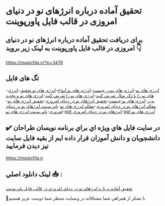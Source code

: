# تحقیق آماده درباره انرژهای نو در دنیای امروزی در قالب فایل پاورپوینت

## برای دریافت تحقیق آماده درباره انرژهای نو در دنیای امروزی در قالب فایل پاورپوینت به لینک زیر بروید 👇

https://magicfile.ir/?p=3476

## تگ های فایل

-[انرژی های نو](https://magicfile.ir/product/%d8%aa%d8%ad%d9%82%db%8c%d9%82-%d8%a7%d9%86%d8%b1%da%98%d9%87%d8%a7%db%8c-%d9%86%d9%88-%d8%af%d8%b1-%d8%af%d9%86%db%8c%d8%a7%db%8c-%d8%a7%d9%85%d8%b1%d9%88%d8%b2%db%8c-%d8%af%d8%b1-%d9%be%d8%a7%d9%88%d8%b1%d9%be%d9%88%db%8c%d9%86%d8%aa/)-[انرژی های نوین چیست](https://magicfile.ir/product/%d8%aa%d8%ad%d9%82%db%8c%d9%82-%d8%a7%d9%86%d8%b1%da%98%d9%87%d8%a7%db%8c-%d9%86%d9%88-%d8%af%d8%b1-%d8%af%d9%86%db%8c%d8%a7%db%8c-%d8%a7%d9%85%d8%b1%d9%88%d8%b2%db%8c-%d8%af%d8%b1-%d9%be%d8%a7%d9%88%d8%b1%d9%be%d9%88%db%8c%d9%86%d8%aa/)-[انرژی های نو انواع](https://magicfile.ir/product/%d8%aa%d8%ad%d9%82%db%8c%d9%82-%d8%a7%d9%86%d8%b1%da%98%d9%87%d8%a7%db%8c-%d9%86%d9%88-%d8%af%d8%b1-%d8%af%d9%86%db%8c%d8%a7%db%8c-%d8%a7%d9%85%d8%b1%d9%88%d8%b2%db%8c-%d8%af%d8%b1-%d9%be%d8%a7%d9%88%d8%b1%d9%be%d9%88%db%8c%d9%86%d8%aa/)-[انرژی های نو تحقیق](https://magicfile.ir/product/%d8%aa%d8%ad%d9%82%db%8c%d9%82-%d8%a7%d9%86%d8%b1%da%98%d9%87%d8%a7%db%8c-%d9%86%d9%88-%d8%af%d8%b1-%d8%af%d9%86%db%8c%d8%a7%db%8c-%d8%a7%d9%85%d8%b1%d9%88%d8%b2%db%8c-%d8%af%d8%b1-%d9%be%d8%a7%d9%88%d8%b1%d9%be%d9%88%db%8c%d9%86%d8%aa/)-[انرژی های نو را با ذکر مثال تعریف کنید](https://magicfile.ir/product/%d8%aa%d8%ad%d9%82%db%8c%d9%82-%d8%a7%d9%86%d8%b1%da%98%d9%87%d8%a7%db%8c-%d9%86%d9%88-%d8%af%d8%b1-%d8%af%d9%86%db%8c%d8%a7%db%8c-%d8%a7%d9%85%d8%b1%d9%88%d8%b2%db%8c-%d8%af%d8%b1-%d9%be%d8%a7%d9%88%d8%b1%d9%be%d9%88%db%8c%d9%86%d8%aa/)-[انرژی های نو را تعریف کنید](https://magicfile.ir/product/%d8%aa%d8%ad%d9%82%db%8c%d9%82-%d8%a7%d9%86%d8%b1%da%98%d9%87%d8%a7%db%8c-%d9%86%d9%88-%d8%af%d8%b1-%d8%af%d9%86%db%8c%d8%a7%db%8c-%d8%a7%d9%85%d8%b1%d9%88%d8%b2%db%8c-%d8%af%d8%b1-%d9%be%d8%a7%d9%88%d8%b1%d9%be%d9%88%db%8c%d9%86%d8%aa/)-[انرژی های نو و تجدید پذیر](https://magicfile.ir/product/%d8%aa%d8%ad%d9%82%db%8c%d9%82-%d8%a7%d9%86%d8%b1%da%98%d9%87%d8%a7%db%8c-%d9%86%d9%88-%d8%af%d8%b1-%d8%af%d9%86%db%8c%d8%a7%db%8c-%d8%a7%d9%85%d8%b1%d9%88%d8%b2%db%8c-%d8%af%d8%b1-%d9%be%d8%a7%d9%88%d8%b1%d9%be%d9%88%db%8c%d9%86%d8%aa/)-[انرژی های نو چیست](https://magicfile.ir/product/%d8%aa%d8%ad%d9%82%db%8c%d9%82-%d8%a7%d9%86%d8%b1%da%98%d9%87%d8%a7%db%8c-%d9%86%d9%88-%d8%af%d8%b1-%d8%af%d9%86%db%8c%d8%a7%db%8c-%d8%a7%d9%85%d8%b1%d9%88%d8%b2%db%8c-%d8%af%d8%b1-%d9%be%d8%a7%d9%88%d8%b1%d9%be%d9%88%db%8c%d9%86%d8%aa/)-[تحقیق انرژهای نو در دنیای امروزی](https://magicfile.ir/product/%d8%aa%d8%ad%d9%82%db%8c%d9%82-%d8%a7%d9%86%d8%b1%da%98%d9%87%d8%a7%db%8c-%d9%86%d9%88-%d8%af%d8%b1-%d8%af%d9%86%db%8c%d8%a7%db%8c-%d8%a7%d9%85%d8%b1%d9%88%d8%b2%db%8c-%d8%af%d8%b1-%d9%be%d8%a7%d9%88%d8%b1%d9%be%d9%88%db%8c%d9%86%d8%aa/)-[تحقیق انرژی های نو](https://magicfile.ir/product/%d8%aa%d8%ad%d9%82%db%8c%d9%82-%d8%a7%d9%86%d8%b1%da%98%d9%87%d8%a7%db%8c-%d9%86%d9%88-%d8%af%d8%b1-%d8%af%d9%86%db%8c%d8%a7%db%8c-%d8%a7%d9%85%d8%b1%d9%88%d8%b2%db%8c-%d8%af%d8%b1-%d9%be%d8%a7%d9%88%d8%b1%d9%be%d9%88%db%8c%d9%86%d8%aa/)-[مقاله انرژهای نو در دنیای امروزی](https://magicfile.ir/product/%d8%aa%d8%ad%d9%82%db%8c%d9%82-%d8%a7%d9%86%d8%b1%da%98%d9%87%d8%a7%db%8c-%d9%86%d9%88-%d8%af%d8%b1-%d8%af%d9%86%db%8c%d8%a7%db%8c-%d8%a7%d9%85%d8%b1%d9%88%d8%b2%db%8c-%d8%af%d8%b1-%d9%be%d8%a7%d9%88%d8%b1%d9%be%d9%88%db%8c%d9%86%d8%aa/)-[مقاله انرژی های نو](https://magicfile.ir/product/%d8%aa%d8%ad%d9%82%db%8c%d9%82-%d8%a7%d9%86%d8%b1%da%98%d9%87%d8%a7%db%8c-%d9%86%d9%88-%d8%af%d8%b1-%d8%af%d9%86%db%8c%d8%a7%db%8c-%d8%a7%d9%85%d8%b1%d9%88%d8%b2%db%8c-%d8%af%d8%b1-%d9%be%d8%a7%d9%88%d8%b1%d9%be%d9%88%db%8c%d9%86%d8%aa/)-[پاورپوینت انرژهای نو در دنیای امروزی](https://magicfile.ir/product/%d8%aa%d8%ad%d9%82%db%8c%d9%82-%d8%a7%d9%86%d8%b1%da%98%d9%87%d8%a7%db%8c-%d9%86%d9%88-%d8%af%d8%b1-%d8%af%d9%86%db%8c%d8%a7%db%8c-%d8%a7%d9%85%d8%b1%d9%88%d8%b2%db%8c-%d8%af%d8%b1-%d9%be%d8%a7%d9%88%d8%b1%d9%be%d9%88%db%8c%d9%86%d8%aa/)-[پاورپوینت انرژی های نو](https://magicfile.ir/product/%d8%aa%d8%ad%d9%82%db%8c%d9%82-%d8%a7%d9%86%d8%b1%da%98%d9%87%d8%a7%db%8c-%d9%86%d9%88-%d8%af%d8%b1-%d8%af%d9%86%db%8c%d8%a7%db%8c-%d8%a7%d9%85%d8%b1%d9%88%d8%b2%db%8c-%d8%af%d8%b1-%d9%be%d8%a7%d9%88%d8%b1%d9%be%d9%88%db%8c%d9%86%d8%aa/)-[ppt انرژهای نو در دنیای امروزی](https://magicfile.ir/product/%d8%aa%d8%ad%d9%82%db%8c%d9%82-%d8%a7%d9%86%d8%b1%da%98%d9%87%d8%a7%db%8c-%d9%86%d9%88-%d8%af%d8%b1-%d8%af%d9%86%db%8c%d8%a7%db%8c-%d8%a7%d9%85%d8%b1%d9%88%d8%b2%db%8c-%d8%af%d8%b1-%d9%be%d8%a7%d9%88%d8%b1%d9%be%d9%88%db%8c%d9%86%d8%aa/)-[ppt انرژی های نو](https://magicfile.ir/product/%d8%aa%d8%ad%d9%82%db%8c%d9%82-%d8%a7%d9%86%d8%b1%da%98%d9%87%d8%a7%db%8c-%d9%86%d9%88-%d8%af%d8%b1-%d8%af%d9%86%db%8c%d8%a7%db%8c-%d8%a7%d9%85%d8%b1%d9%88%d8%b2%db%8c-%d8%af%d8%b1-%d9%be%d8%a7%d9%88%d8%b1%d9%be%d9%88%db%8c%d9%86%d8%aa/)

## ✔️ در سايت فايل هاي ويژه اي براي برنامه نويسان طراحان دانشجويان و دانش آموزان قرار داده ايم از بقيه فايل سايت نيز ديدن فرماييد

https://magicfile.ir


## لينک دانلود اصلي 📥 :

[تحقیق آماده درباره انرژهای نو در دنیای امروزی در قالب فایل پاورپوینت](https://magicfile.ir/product/%d8%aa%d8%ad%d9%82%db%8c%d9%82-%d8%a7%d9%86%d8%b1%da%98%d9%87%d8%a7%db%8c-%d9%86%d9%88-%d8%af%d8%b1-%d8%af%d9%86%db%8c%d8%a7%db%8c-%d8%a7%d9%85%d8%b1%d9%88%d8%b2%db%8c-%d8%af%d8%b1-%d9%be%d8%a7%d9%88%d8%b1%d9%be%d9%88%db%8c%d9%86%d8%aa/) 


🙏با تشکر از همراهي شما مشتاقانه در وبسایت منتظر شما دوست عزیز هستیم

